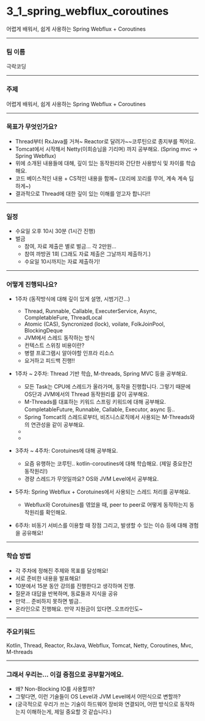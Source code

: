 # 3_1_spring_webflux_coroutines

어렵게 배워서, 쉽게 사용하는 Spring Webflux + Coroutines

---

### 팀 이름

극락코딩

---

### 주제

어렵게 배워서, 쉽게 사용하는 Spring Webflux + Coroutines

---

### 목표가 무엇인가요?

- Thread부터 RxJava를 거쳐~ Reactor로 달려가~~코루틴으로 종지부를 찍어요.
- Tomcat에서 시작해서 Netty(이희승님을 기리며) 까지 공부해요. (Spring mvc -> Spring Webflux)
- 위에 소개된 내용들에 대해, 깊이 있는 동작원리와 간단한 사용방식 및 차이를 학습해요.
- 코드 베이스적인 내용 + CS적인 내용을 함께~ (꼬리에 꼬리를 무어, 계속 계속 딥하게~)
- 결과적으로 Thread에 대한 깊이 있는 이해를 얻고자 합니다!!

---

### 일정

- 수요일 오후 10시 30분 (1시간 진행)
- 벌금
  - 참여, 자료 제출은 별로 벌금... 각 2만원...  
  - 참여 까방권 1회 (그래도 자료 제출은 그날까지 제출하기.)
  - 수요일 10시까지는 자료 제출하기!

---

### 어떻게 진행되나요?
- 1주차 (동작방식에 대해 깊이 있게 설명, 시범기간...)
  - Thread, Runnable, Callable, ExecuterService, Async, CompletableFure, ThreadLocal
  - Atomic (CAS), Syncronized (lock), voilate, FolkJoinPool, BlockingDeque
  - JVM에서 스레드 동작하는 방식
  - 컨텍스트 스위칭 비용이란?
  - 병렬 프로그램시 알아야할 인프라 리소스
  - 요거하고 피드백 진행!!

- 1주차 ~ 2주차: Thread 기반 학습, M-threads, Spring MVC 등을 공부해요. 
  - 모든 Task는 CPU에 스레드가 올라가며, 동작을 진행합니다. 그렇기 때문에 OS단과 JVM에서의 Thread 동작원리를 같이 공부해요.
  - M-Threads를 대표하는 키워드 스프링 키워드에 대해 공부해요. CompletableFuture, Runnable, Callable, Executor, async 등..
  - Spring Tomcat의 스레드로부터, 비즈니스로직에서 사용되는 M-Threads와의 연관성을 같이 공부해요.
  -   
  - 
- 3주차 ~ 4주차: Corotuines에 대해 공부해요.
  - 요즘 유행하는 코루틴.. kotlin-coroutines에 대해 학습해요. (제일 중요한건 동작원리!)
  - 경량 스레드가 무엇일까요? OS와 JVM Level에서 공부해요.
- 5주차: Spring Webflux + Corotuines에서 사용되는 스레드 처리를 공부해요.
  - Webflux와 Corotuines를 엮었을 때, peer to peer로 어떻게 동작하는지 동작원리를 확인해요.
- 6주차: 비동기 서비스를 이용할 때 장점 그리고, 발생할 수 있는 이슈 등에 대해 경험을 공유해요!

---

### 학습 방법

- 각 주차에 정해진 주제와 목표를 달성해요!
- 서로 준비한 내용을 발표해요!
- 10분에서 15분 동안 강의를 진행한다고 생각하며 진행.
- 질문과 대답을 반복하며, 동료들과 지식을 공유
- 만약... 준비하지 못하면 벌금..
- 온라인으로 진행해요. 만약 지원금이 있다면..오프라인도~

---

### 주요키워드

Kotlin, Thread, Reactor, RxJava, Webflux, Tomcat, Netty, Coroutines, Mvc, M-threads

---

### 그래서 우리는... 이걸 중점으로 공부할거에요.

- 왜? Non-Blocking IO를 사용할까?
- 그렇다면, 이런 기술들이 OS Level과 JVM Level에서 어떤식으로 변할까?
- (궁극적으로 우리가 쓰는 기술이 하드웨어 장비와 연결되어, 어떤 방식으로 동작하는지 이해하는게, 제일 중요할 것 같습니다.)
